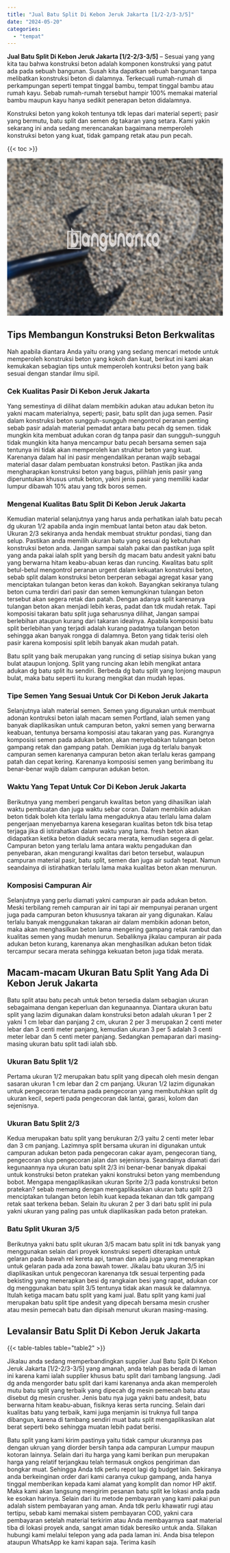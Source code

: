 ```yaml
---
title: "Jual Batu Split Di Kebon Jeruk Jakarta [1/2-2/3-3/5]"
date: "2024-05-20"
categories: 
  - "tempat"
---
```


**Jual Batu Split Di Kebon Jeruk Jakarta \[1/2-2/3-3/5\]** – Sesuai yang yang kita tau bahwa konstruksi beton adalah komponen konstruksi yang patut ada pada sebuah bangunan. Susah kita dapatkan sebuah bangunan tanpa melibatkan konstruksi beton di dalamnya. Terkecuali rumah-rumah di perkampungan seperti tempat tinggal bambu, tempat tinggal bambu atau rumah kayu. Sebab rumah-rumah tersebut hampir 100% memakai material bambu maupun kayu hanya sedikit penerapan beton didalamnya.

Konstruksi beton yang kokoh tentunya tdk lepas dari material seperti; pasir yang bermutu, batu split dan semen dg takaran yang setara. Kami yakin sekarang ini anda sedang merencanakan bagaimana memperoleh konstruksi beton yang kuat, tidak gampang retak atau pun pecah.

{{< toc >}}

![Jual Batu Split Di Kebon Jeruk Jakarta [1/2-2/3-3/5]](/images/jual-batu-split-31.png)

## Tips Membangun Konstruksi Beton Berkwalitas

Nah apabila diantara Anda yaitu orang yang sedang mencari metode untuk memperoleh konstruksi beton yang kokoh dan kuat, berikut ini kami akan kemukakan sebagian tips untuk memperoleh kontruksi beton yang baik sesuai dengan standar ilmu sipil.

### Cek Kualitas Pasir Di Kebon Jeruk Jakarta

Yang semestinya di dilihat dalam membikin adukan atau adukan beton itu yakni macam materialnya, seperti; pasir, batu split dan juga semen. Pasir dalam konstruksi beton sungguh-sungguh mengontrol peranan penting sebab pasir adalah material pemadat antara batu pecah dg semen. tidak mungkin kita membuat adukan coran dg tanpa pasir dan sungguh-sungguh tidak mungkin kita hanya mencampur batu pecah bersama semen saja tentunya ini tidak akan memperoleh kan struktur beton yang kuat. Karenanya dalam hal ini pasir mengendalikan peranan wajib sebagai material dasar dalam pembuatan konstruksi beton. Pastikan jika anda mengharapkan konstruksi beton yang bagus, pilihlah jenis pasir yang diperuntukan khusus untuk beton, yakni jenis pasir yang memiliki kadar lumpur dibawah 10% atau yang tdk boros semen.

### Mengenal Kualitas Batu Split Di Kebon Jeruk Jakarta

Kemudian material selanjutnya yang harus anda perhatikan ialah batu pecah dg ukuran 1/2 apabila anda ingin membuat lantai beton atau dak beton. Ukuran 2/3 sekiranya anda hendak membuat struktur pondasi, tiang dan selup. Pastikan anda memilih ukuran batu yang sesuai dg kebutuhan konstruksi beton anda. Jangan sampai salah pakai dan pastikan juga split yang anda pakai ialah split yang bersih dg macam batu andesit yakni batu yang berwarna hitam keabu-abuan keras dan runcing. Kwalitas batu split betul-betul mengontrol peranan urgent dalam kekuatan konstruksi beton, sebab split dalam konstruksi beton berperan sebagai agregat kasar yang menciptakan tulangan beton keras dan kokoh. Bayangkan sekiranya tulang beton cuma terdiri dari pasir dan semen kemungkinan tulangan beton tersebut akan segera retak dan patah. Dengan adanya split karenanya tulangan beton akan menjadi lebih keras, padat dan tdk mudah retak. Tapi komposisi takaran batu split juga seharusnya dilihat, Jangan sampai berlebihan ataupun kurang dari takaran idealnya. Apabila komposisi batu split berlebihan yang terjadi adalah kurang padatnya tulangan beton sehingga akan banyak rongga di dalamnya. Beton yang tidak terisi oleh pasir karena komposisi split lebih banyak akan mudah patah.

Batu split yang baik merupakan yang runcing di setiap sisinya bukan yang bulat ataupun lonjong. Split yang runcing akan lebih mengikat antara adukan dg batu split itu sendiri. Berbeda dg batu split yang lonjong maupun bulat, maka batu seperti itu kurang mengikat dan mudah lepas.

### Tipe Semen Yang Sesuai Untuk Cor Di Kebon Jeruk Jakarta

Selanjutnya ialah material semen. Semen yang digunakan untuk membuat adonan kontruksi beton ialah macam semen Portland, ialah semen yang banyak diaplikasikan untuk campuran beton, yakni semen yang berwarna keabuan, tentunya bersama komposisi atau takaran yang pas. Kurangnya komposisi semen pada adukan beton, akan menyebabkan tulangan beton gampang retak dan gampang patah. Demikian juga dg terlalu banyak campuran semen karenanya campuran beton akan terlalu keras gampang patah dan cepat kering. Karenanya komposisi semen yang berimbang itu benar-benar wajib dalam campuran adukan beton.

### Waktu Yang Tepat Untuk Cor Di Kebon Jeruk Jakarta

Berikutnya yang memberi pengaruh kwalitas beton yang dihasilkan ialah waktu pembuatan dan juga waktu sebar coran. Dalam membikin adukan beton tidak boleh kita terlalu lama mengaduknya atau terlalu lama dalam pengerjaan menyebarnya karena kesegaran kualitas beton tdk bisa tetap terjaga jika di istirahatkan dalam waktu yang lama. fresh beton akan didapatkan ketika beton diaduk secara merata, kemudian segera di gelar. Campuran beton yang terlalu lama antara waktu pengadukan dan penyebaran, akan mengurangi kwalitas dari beton tersebut, walaupun campuran material pasir, batu split, semen dan juga air sudah tepat. Namun seandainya di istirahatkan terlalu lama maka kualitas beton akan menurun.

### Komposisi Campuran Air

Selanjutnya yang perlu diamati yakni campuran air pada adukan beton. Meski terbilang remeh campuran air ini tapi air mempunyai peranan urgent juga pada campuran beton khususnya takaran air yang digunakan. Kalau terlalu banyak menggunakan takaran air dalam membikin adonan beton, maka akan menghasilkan beton lama mengering gampang retak rambut dan kualitas semen yang mudah menurun. Sebaliknya jikalau campuran air pada adukan beton kurang, karenanya akan menghasilkan adukan beton tidak tercampur secara merata sehingga kekuatan beton juga tidak merata.

## Macam-macam Ukuran Batu Split Yang Ada Di Kebon Jeruk Jakarta

Batu split atau batu pecah untuk beton tersedia dalam sebagian ukuran sebagaimana dengan keperluan dan kegunaannya. Diantara ukuran batu split yang lazim digunakan dalam konstruksi beton adalah ukuran 1 per 2 yakni 1 cm lebar dan panjang 2 cm, ukuran 2 per 3 merupakan 2 centi meter lebar dan 3 centi meter panjang, kemudian ukuran 3 per 5 adalah 3 centi meter lebar dan 5 centi meter panjang. Sedangkan pemaparan dari masing-masing ukuran batu split tadi ialah sbb.

### Ukuran Batu Split 1/2

Pertama ukuran 1/2 merupakan batu split yang dipecah oleh mesin dengan sasaran ukuran 1 cm lebar dan 2 cm panjang. Ukuran 1/2 lazim digunakan untuk pengecoran terutama pada pengecoran yang membutuhkan split dg ukuran kecil, seperti pada pengecoran dak lantai, garasi, kolom dan sejenisnya.

### Ukuran Batu Split 2/3

Kedua merupakan batu split yang berukuran 2/3 yaitu 2 centi meter lebar dan 3 cm panjang. Lazimnya split bersama ukuran ini digunakan untuk campuran adukan beton pada pengecoran cakar ayam, pengecoran tiang, pengecoran slup pengecoran jalan dan sejenisnya. Seandainya diamati dari kegunaannya nya ukuran batu split 2/3 ini benar-benar banyak dipakai untuk konstruksi beton pratekan yakni konstruksi beton yang membendung bobot. Mengapa mengaplikasikan ukuran Sprite 2/3 pada konstruksi beton pratekan? sebab memang dengan mengaplikasikan ukuran batu split 2/3 menciptakan tulangan beton lebih kuat kepada tekanan dan tdk gampang retak saat terkena beban. Selain itu ukuran 2 per 3 dari batu split ini pula yakni ukuran yang paling pas untuk diaplikasikan pada beton pratekan.

### Batu Split Ukuran 3/5

Berikutnya yakni batu split ukuran 3/5 macam batu split ini tdk banyak yang menggunakan selain dari proyek konstruksi seperti diterapkan untuk gelaran pada bawah rel kereta api, taman dan ada juga yang menerapkan untuk gelaran pada ada zona bawah tower. Jikalau batu ukuran 3/5 ini diaplikasikan untuk pengecoran karenanya tdk sesuai terpenting pada bekisting yang menerapkan besi dg rangkaian besi yang rapat, adukan cor dg menggunakan batu split 3/5 tentunya tidak akan masuk ke dalamnya. Itulah ketiga macam batu split yang kami jual. Batu split yang kami jual merupakan batu split tipe andesit yang dipecah bersama mesin crusher atau mesin pemecah batu dan dipisah menurut ukuran masing-masing.

## Levalansir Batu Split Di Kebon Jeruk Jakarta

{{< table-tables table="table2" >}}

Jikalau anda sedang memperbandingkan supplier Jual Batu Split Di Kebon Jeruk Jakarta \[1/2-2/3-3/5\] yang amanah, anda telah pas berada di laman ini karena kami ialah supplier khusus batu split dari tambang langsung. Jadi dg anda mengorder batu split dari kami karenanya anda akan memperoleh mutu batu split yang terbaik yang dipecah dg mesin pemecah batu atau disebut dg mesin crusher. Jenis batu nya juga yakni batu andesit, batu berwarna hitam keabu-abuan, fisiknya keras serta runcing. Selain dari kualitas batu yang terbaik, kami juga menjamin isi truknya full tanpa dibangun, karena di tambang sendiri muat batu split mengaplikasikan alat berat seperti beko sehingga muatan lebih padat berisi.

Batu split yang kami kirim pastinya yaitu tidak campur ukurannya pas dengan ukruan yang diorder bersih tanpa ada campuran Lumpur maupun kotoran lainnya. Selain dari itu harga yang kami berikan pun merupakan harga yang relatif terjangkau telah termasuk ongkos pengiriman dan bongkar muat. Sehingga Anda tdk perlu repot lagi dg budget lain. Sekiranya anda berkeinginan order dari kami caranya cukup gampang, anda hanya tinggal memberikan kepada kami alamat yang komplit dan nomor HP aktif. Maka kami akan langsung mengirim pesanan batu split ke lokasi anda pada ke esokan harinya. Selain dari itu metode pembayaran yang kami pakai pun adalah sistem pembayaran yang aman. Anda tdk perlu khawatir rugi atau tertipu, sebab kami memakai sistem pembayaran COD, yakni cara pembayaran setelah material terkirim atau Anda membayarnya saat material tiba di lokasi proyek anda, sangat aman tidak beresiko untuk anda. Silakan hubungi kami melalui telepon yang ada pada laman ini. Anda bisa telepon ataupun WhatsApp ke kami kapan saja. Terima kasih
